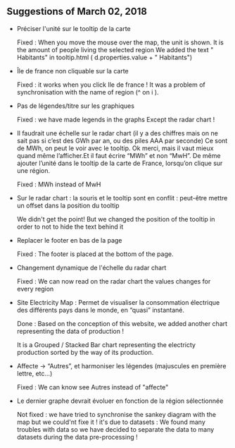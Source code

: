 ## Suggestions of March 02, 2018 

* Préciser l'unité sur le tooltip de la carte

    Fixed : When you move the mouse over the map, the unit is shown. 
    It is the amount of people living the selected region
    We added the text " Habitants" in   tooltip.html (  d.properties.value + " Habitants")

* Île de france non cliquable sur la carte
    
    Fixed : it works when you click Ile de france ! It was a problem of synchronisation with the name of region (^ on i ).

* Pas de légendes/titre sur les graphiques
  
    Fixed : we have made legends in the graphs Except the radar chart ! 

* Il faudrait une échelle sur le radar chart (il y a des chiffres mais on ne sait pas si c’est des GWh par an, ou des piles AAA par seconde) Ce sont de MWh, on peut le voir avec le tooltip. Ok merci, mais il vaut mieux quand même l’afficher.Et il faut écrire “MWh” et non “MwH”. De même ajouter l’unité dans le tooltip de la carte de France, lorsqu’on clique sur une région.

    Fixed : MWh instead of MwH

* Sur le radar chart : la souris et le tooltip sont en conflit : peut-être mettre un offset dans la position du tooltip

    We didn't get the point! But we changed the position of the tooltip in order to not to hide the text behind it 

* Replacer le footer en bas de la page

    Fixed : The footer is placed at the bottom of the page.

* Changement dynamique de l'échelle du radar chart

    Fixed : We can now read on the radar chart the values changes for every region

* Site Electricity Map : Permet de visualiser la consommation électrique des différents pays dans le monde, en “quasi” instantané.

    Done : Based on the conception of this website, we added another chart representing the data of production !
    
    It is a Grouped / Stacked Bar chart representing the electricty production sorted by the way of its production. 

* Affecte -> “Autres”, et harmoniser les légendes (majuscules en première lettre, etc…)
       
    Fixed : We can know see Autres instead of "affecte" 

* Le dernier graphe devrait évoluer en fonction de la région sélectionnée
            
    Not fixed : we have tried to synchronise the sankey diagram with the map but we could'nt fixe it ! it's due to datasets : We found many troubles with data so we have decided to separate the data to many datasets during the data pre-processing !
